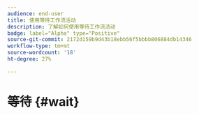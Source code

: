 ```yaml
---
audience: end-user
title: 使用等待工作流活动
description: 了解如何使用等待工作流活动
badge: label="Alpha" type="Positive"
source-git-commit: 2172d159b9d43b18ebb56f5bbbb806884db14346
workflow-type: tm+mt
source-wordcount: '18'
ht-degree: 27%

---
```



# 等待 {#wait}
